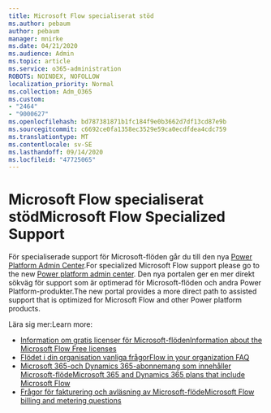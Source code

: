 ```yaml
---
title: Microsoft Flow specialiserat stöd
ms.author: pebaum
author: pebaum
manager: mnirke
ms.date: 04/21/2020
ms.audience: Admin
ms.topic: article
ms.service: o365-administration
ROBOTS: NOINDEX, NOFOLLOW
localization_priority: Normal
ms.collection: Adm_O365
ms.custom:
- "2464"
- "9000627"
ms.openlocfilehash: bd787381871b1fc184f9e0b3662d7df13cd87e9b
ms.sourcegitcommit: c6692ce0fa1358ec3529e59ca0ecdfdea4cdc759
ms.translationtype: MT
ms.contentlocale: sv-SE
ms.lasthandoff: 09/14/2020
ms.locfileid: "47725065"
---
```

# <a name="microsoft-flow-specialized-support"></a><span data-ttu-id="028b4-102">Microsoft Flow specialiserat stöd</span><span class="sxs-lookup"><span data-stu-id="028b4-102">Microsoft Flow Specialized Support</span></span>

<span data-ttu-id="028b4-103">För specialiserade support för Microsoft-flöden går du till den nya [Power Platform Admin Center](https://aka.ms/flowadminsupport).</span><span class="sxs-lookup"><span data-stu-id="028b4-103">For specialized Microsoft Flow support please go to the new [Power platform admin center](https://aka.ms/flowadminsupport).</span></span> <span data-ttu-id="028b4-104">Den nya portalen ger en mer direkt sökväg för support som är optimerad för Microsoft-flöden och andra Power Platform-produkter.</span><span class="sxs-lookup"><span data-stu-id="028b4-104">The new portal provides a more direct path to assisted support that is optimized for Microsoft Flow and other Power platform products.</span></span>

<span data-ttu-id="028b4-105">Lära sig mer:</span><span class="sxs-lookup"><span data-stu-id="028b4-105">Learn more:</span></span>
- [<span data-ttu-id="028b4-106">Information om gratis licenser för Microsoft-flöden</span><span class="sxs-lookup"><span data-stu-id="028b4-106">Information about the Microsoft Flow Free licenses</span></span>](https://go.microsoft.com/fwlink/?linkid=2095610)
- [<span data-ttu-id="028b4-107">Flödet i din organisation vanliga frågor</span><span class="sxs-lookup"><span data-stu-id="028b4-107">Flow in your organization FAQ</span></span>](https://go.microsoft.com/fwlink/?linkid=2072608)
- [<span data-ttu-id="028b4-108">Microsoft 365-och Dynamics 365-abonnemang som innehåller Microsoft-flöde</span><span class="sxs-lookup"><span data-stu-id="028b4-108">Microsoft 365 and Dynamics 365 plans that include Microsoft Flow</span></span>](https://go.microsoft.com/fwlink/?linkid=2072406)
- [<span data-ttu-id="028b4-109">Frågor för fakturering och avläsning av Microsoft-flöde</span><span class="sxs-lookup"><span data-stu-id="028b4-109">Microsoft Flow billing and metering questions</span></span>](https://go.microsoft.com/fwlink/?linkid=2072612)